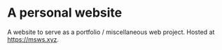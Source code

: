 # A personal website

A website to serve as a portfolio / miscellaneous web project. Hosted at https://msws.xyz.